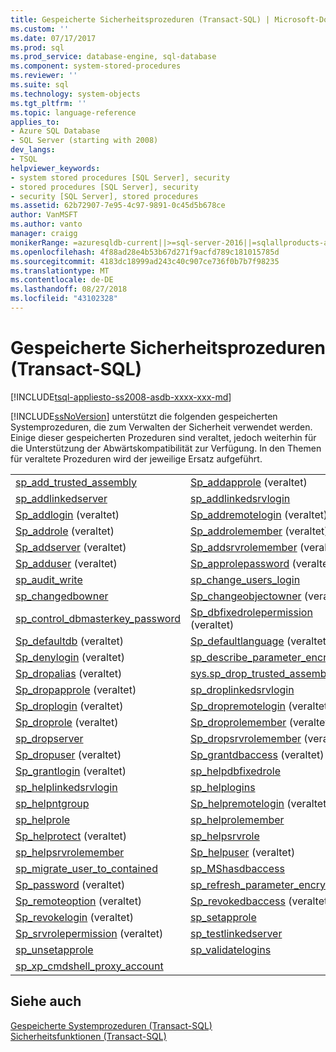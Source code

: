 ```yaml
---
title: Gespeicherte Sicherheitsprozeduren (Transact-SQL) | Microsoft-Dokumentation
ms.custom: ''
ms.date: 07/17/2017
ms.prod: sql
ms.prod_service: database-engine, sql-database
ms.component: system-stored-procedures
ms.reviewer: ''
ms.suite: sql
ms.technology: system-objects
ms.tgt_pltfrm: ''
ms.topic: language-reference
applies_to:
- Azure SQL Database
- SQL Server (starting with 2008)
dev_langs:
- TSQL
helpviewer_keywords:
- system stored procedures [SQL Server], security
- stored procedures [SQL Server], security
- security [SQL Server], stored procedures
ms.assetid: 62b72907-7e95-4c97-9891-0c45d5b678ce
author: VanMSFT
ms.author: vanto
manager: craigg
monikerRange: =azuresqldb-current||>=sql-server-2016||=sqlallproducts-allversions||>=sql-server-linux-2017||=azuresqldb-mi-current
ms.openlocfilehash: 4f88ad28e4b53b67d271f9acfd789c181015785d
ms.sourcegitcommit: 4183dc18999ad243c40c907ce736f0b7b7f98235
ms.translationtype: MT
ms.contentlocale: de-DE
ms.lasthandoff: 08/27/2018
ms.locfileid: "43102328"
---
```

# <a name="security-stored-procedures-transact-sql"></a>Gespeicherte Sicherheitsprozeduren (Transact-SQL)
[!INCLUDE[tsql-appliesto-ss2008-asdb-xxxx-xxx-md](../../includes/tsql-appliesto-ss2008-asdb-xxxx-xxx-md.md)]

  [!INCLUDE[ssNoVersion](../../includes/ssnoversion-md.md)] unterstützt die folgenden gespeicherten Systemprozeduren, die zum Verwalten der Sicherheit verwendet werden. Einige dieser gespeicherten Prozeduren sind veraltet, jedoch weiterhin für die Unterstützung der Abwärtskompatibilität zur Verfügung. In den Themen für veraltete Prozeduren wird der jeweilige Ersatz aufgeführt.  

|||  
|-|-|  
[sp_add_trusted_assembly]( sys-sp-add-trusted-assembly-transact-sql.md) |[Sp_addapprole](../../relational-databases/system-stored-procedures/sp-addapprole-transact-sql.md) (veraltet)|
|[sp_addlinkedserver](../../relational-databases/system-stored-procedures/sp-addlinkedserver-transact-sql.md)|[sp_addlinkedsrvlogin](../../relational-databases/system-stored-procedures/sp-addlinkedsrvlogin-transact-sql.md)
|[Sp_addlogin](../../relational-databases/system-stored-procedures/sp-addlogin-transact-sql.md) (veraltet) |[Sp_addremotelogin](../../relational-databases/system-stored-procedures/sp-addremotelogin-transact-sql.md) (veraltet)
|[Sp_addrole](../../relational-databases/system-stored-procedures/sp-addrole-transact-sql.md) (veraltet) |[Sp_addrolemember](../../relational-databases/system-stored-procedures/sp-addrolemember-transact-sql.md) (veraltet)
|[Sp_addserver](../../relational-databases/system-stored-procedures/sp-addserver-transact-sql.md) (veraltet) |[Sp_addsrvrolemember](../../relational-databases/system-stored-procedures/sp-addsrvrolemember-transact-sql.md) (veraltet)
|[Sp_adduser](../../relational-databases/system-stored-procedures/sp-adduser-transact-sql.md) (veraltet) |[Sp_approlepassword](../../relational-databases/system-stored-procedures/sp-approlepassword-transact-sql.md) (veraltet)
|[sp_audit_write](../../relational-databases/system-stored-procedures/sp-audit-write-transact-sql.md) |[sp_change_users_login](../../relational-databases/system-stored-procedures/sp-change-users-login-transact-sql.md)
|[sp_changedbowner](../../relational-databases/system-stored-procedures/sp-changedbowner-transact-sql.md) |[Sp_changeobjectowner](../../relational-databases/system-stored-procedures/sp-changeobjectowner-transact-sql.md) (veraltet)
|[sp_control_dbmasterkey_password](../../relational-databases/system-stored-procedures/sp-control-dbmasterkey-password-transact-sql.md) |[Sp_dbfixedrolepermission](../../relational-databases/system-stored-procedures/sp-dbfixedrolepermission-transact-sql.md) (veraltet)
|[Sp_defaultdb](../../relational-databases/system-stored-procedures/sp-defaultdb-transact-sql.md) (veraltet) |[Sp_defaultlanguage](../../relational-databases/system-stored-procedures/sp-defaultlanguage-transact-sql.md) (veraltet)
|[Sp_denylogin](../../relational-databases/system-stored-procedures/sp-denylogin-transact-sql.md) (veraltet) |[sp_describe_parameter_encryption](../../relational-databases/system-stored-procedures/sp-describe-parameter-encryption-transact-sql.md)
|[Sp_dropalias](../../relational-databases/system-stored-procedures/sp-dropalias-transact-sql.md) (veraltet) |[sys.sp_drop_trusted_assembly]( sys-sp-drop-trusted-assembly-transact-sql.md) |
|[Sp_dropapprole](../../relational-databases/system-stored-procedures/sp-dropapprole-transact-sql.md) (veraltet) |[sp_droplinkedsrvlogin](../../relational-databases/system-stored-procedures/sp-droplinkedsrvlogin-transact-sql.md) |
|[Sp_droplogin](../../relational-databases/system-stored-procedures/sp-droplogin-transact-sql.md) (veraltet) |[Sp_dropremotelogin](../../relational-databases/system-stored-procedures/sp-dropremotelogin-transact-sql.md) (veraltet) |
|[Sp_droprole](../../relational-databases/system-stored-procedures/sp-droprole-transact-sql.md) (veraltet) |[Sp_droprolemember](../../relational-databases/system-stored-procedures/sp-droprolemember-transact-sql.md) (veraltet) |
|[sp_dropserver](../../relational-databases/system-stored-procedures/sp-dropserver-transact-sql.md) |[Sp_dropsrvrolemember](../../relational-databases/system-stored-procedures/sp-dropsrvrolemember-transact-sql.md) (veraltet) |
|[Sp_dropuser](../../relational-databases/system-stored-procedures/sp-dropuser-transact-sql.md) (veraltet) |[Sp_grantdbaccess](../../relational-databases/system-stored-procedures/sp-grantdbaccess-transact-sql.md) (veraltet) |
|[Sp_grantlogin](../../relational-databases/system-stored-procedures/sp-grantlogin-transact-sql.md) (veraltet) |[sp_helpdbfixedrole](../../relational-databases/system-stored-procedures/sp-helpdbfixedrole-transact-sql.md) |
|[sp_helplinkedsrvlogin](../../relational-databases/system-stored-procedures/sp-helplinkedsrvlogin-transact-sql.md) |[sp_helplogins](../../relational-databases/system-stored-procedures/sp-helplogins-transact-sql.md) |
|[sp_helpntgroup](../../relational-databases/system-stored-procedures/sp-helpntgroup-transact-sql.md) |[Sp_helpremotelogin](../../relational-databases/system-stored-procedures/sp-helpremotelogin-transact-sql.md) (veraltet) |
|[sp_helprole](../../relational-databases/system-stored-procedures/sp-helprole-transact-sql.md) |[sp_helprolemember](../../relational-databases/system-stored-procedures/sp-helprolemember-transact-sql.md) |
|[Sp_helprotect](../../relational-databases/system-stored-procedures/sp-helprotect-transact-sql.md) (veraltet) |[sp_helpsrvrole](../../relational-databases/system-stored-procedures/sp-helpsrvrole-transact-sql.md) |
|[sp_helpsrvrolemember](../../relational-databases/system-stored-procedures/sp-helpsrvrolemember-transact-sql.md) |[Sp_helpuser](../../relational-databases/system-stored-procedures/sp-helpuser-transact-sql.md) (veraltet) |
|[sp_migrate_user_to_contained](../../relational-databases/system-stored-procedures/sp-migrate-user-to-contained-transact-sql.md)|[sp_MShasdbaccess](../../relational-databases/system-stored-procedures/sp-mshasdbaccess-transact-sql.md) |
|[Sp_password](../../relational-databases/system-stored-procedures/sp-password-transact-sql.md) (veraltet)|[sp_refresh_parameter_encryption](../../relational-databases/system-stored-procedures/sp-refresh-parameter-encryption-transact-sql.md) |
|[Sp_remoteoption](../../relational-databases/system-stored-procedures/sp-remoteoption-transact-sql.md) (veraltet)|[Sp_revokedbaccess](../../relational-databases/system-stored-procedures/sp-revokedbaccess-transact-sql.md) (veraltet) |
|[Sp_revokelogin](../../relational-databases/system-stored-procedures/sp-revokelogin-transact-sql.md) (veraltet)|[sp_setapprole](../../relational-databases/system-stored-procedures/sp-setapprole-transact-sql.md) |
|[Sp_srvrolepermission](../../relational-databases/system-stored-procedures/sp-srvrolepermission-transact-sql.md) (veraltet)|[sp_testlinkedserver](../../relational-databases/system-stored-procedures/sp-testlinkedserver-transact-sql.md) |
|[sp_unsetapprole](../../relational-databases/system-stored-procedures/sp-unsetapprole-transact-sql.md) |[sp_validatelogins](../../relational-databases/system-stored-procedures/sp-validatelogins-transact-sql.md) |
|[sp_xp_cmdshell_proxy_account](../../relational-databases/system-stored-procedures/sp-xp-cmdshell-proxy-account-transact-sql.md) | |

 
  
## <a name="see-also"></a>Siehe auch  
 [Gespeicherte Systemprozeduren &#40;Transact-SQL&#41;](../../relational-databases/system-stored-procedures/system-stored-procedures-transact-sql.md)   
 [Sicherheitsfunktionen &#40;Transact-SQL&#41;](../../t-sql/functions/security-functions-transact-sql.md)  
  
  

